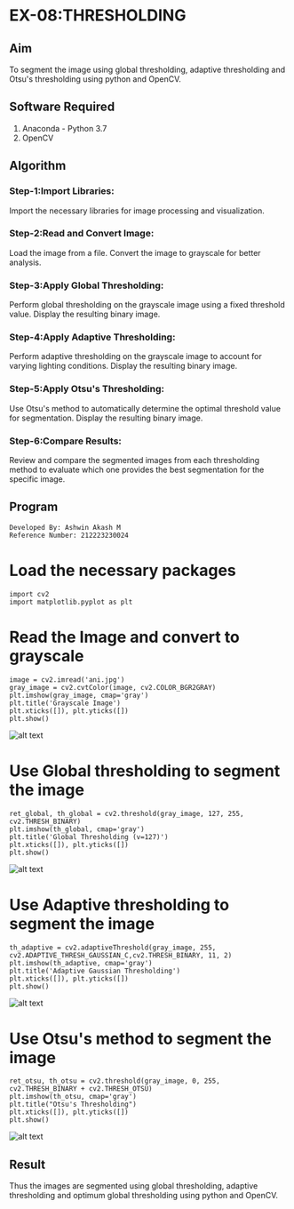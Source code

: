 # EX-08:THRESHOLDING
## Aim
To segment the image using global thresholding, adaptive thresholding and Otsu's thresholding using python and OpenCV.

## Software Required
1. Anaconda - Python 3.7
2. OpenCV

## Algorithm

### Step-1:Import Libraries:

Import the necessary libraries for image processing and visualization.
### Step-2:Read and Convert Image:

Load the image from a file.
Convert the image to grayscale for better analysis.
### Step-3:Apply Global Thresholding:

Perform global thresholding on the grayscale image using a fixed threshold value.
Display the resulting binary image.
### Step-4:Apply Adaptive Thresholding:

Perform adaptive thresholding on the grayscale image to account for varying lighting conditions.
Display the resulting binary image.
### Step-5:Apply Otsu's Thresholding:

Use Otsu's method to automatically determine the optimal threshold value for segmentation.
Display the resulting binary image.
### Step-6:Compare Results:

Review and compare the segmented images from each thresholding method to evaluate which one provides the best segmentation for the specific image.
>

## Program
```
Developed By: Ashwin Akash M
Reference Number: 212223230024
```
# Load the necessary packages
```
import cv2
import matplotlib.pyplot as plt
```

# Read the Image and convert to grayscale
```
image = cv2.imread('ani.jpg')
gray_image = cv2.cvtColor(image, cv2.COLOR_BGR2GRAY)
plt.imshow(gray_image, cmap='gray')
plt.title('Grayscale Image')
plt.xticks([]), plt.yticks([])
plt.show()
```
![alt text](image.png)
# Use Global thresholding to segment the image
```
ret_global, th_global = cv2.threshold(gray_image, 127, 255, cv2.THRESH_BINARY)
plt.imshow(th_global, cmap='gray')
plt.title('Global Thresholding (v=127)')
plt.xticks([]), plt.yticks([])
plt.show()
```
![alt text](image-1.png)

# Use Adaptive thresholding to segment the image
```
th_adaptive = cv2.adaptiveThreshold(gray_image, 255, cv2.ADAPTIVE_THRESH_GAUSSIAN_C,cv2.THRESH_BINARY, 11, 2)
plt.imshow(th_adaptive, cmap='gray')
plt.title('Adaptive Gaussian Thresholding')
plt.xticks([]), plt.yticks([])
plt.show()
```
![alt text](image-2.png)

# Use Otsu's method to segment the image 
```
ret_otsu, th_otsu = cv2.threshold(gray_image, 0, 255, cv2.THRESH_BINARY + cv2.THRESH_OTSU)
plt.imshow(th_otsu, cmap='gray')
plt.title("Otsu's Thresholding")
plt.xticks([]), plt.yticks([])
plt.show()
```
![alt text](image-3.png)

## Result
Thus the images are segmented using global thresholding, adaptive thresholding and optimum global thresholding using python and OpenCV.

